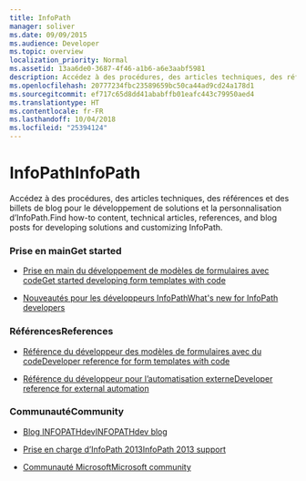 ```yaml
---
title: InfoPath
manager: soliver
ms.date: 09/09/2015
ms.audience: Developer
ms.topic: overview
localization_priority: Normal
ms.assetid: 13aa6de0-3687-4f46-a1b6-a6e3aabf5981
description: Accédez à des procédures, des articles techniques, des références et des billets de blog pour le développement de solutions et la personnalisation d’InfoPath.
ms.openlocfilehash: 20777234fbc23589659bc50ca44ad9cd24a178d1
ms.sourcegitcommit: ef717c65d8dd41ababffb01eafc443c79950aed4
ms.translationtype: HT
ms.contentlocale: fr-FR
ms.lasthandoff: 10/04/2018
ms.locfileid: "25394124"
---
```

# <a name="infopath"></a><span data-ttu-id="9c2db-103">InfoPath</span><span class="sxs-lookup"><span data-stu-id="9c2db-103">InfoPath</span></span>

<span data-ttu-id="9c2db-104">Accédez à des procédures, des articles techniques, des références et des billets de blog pour le développement de solutions et la personnalisation d’InfoPath.</span><span class="sxs-lookup"><span data-stu-id="9c2db-104">Find how-to content, technical articles, references, and blog posts for developing solutions and customizing InfoPath.</span></span>
  
### <a name="get-started"></a><span data-ttu-id="9c2db-105">Prise en main</span><span class="sxs-lookup"><span data-stu-id="9c2db-105">Get started</span></span>
  
- [<span data-ttu-id="9c2db-106">Prise en main du développement de modèles de formulaires avec code</span><span class="sxs-lookup"><span data-stu-id="9c2db-106">Get started developing form templates with code</span></span>](https://msdn.microsoft.com/library/66468447-2012-4497-b371-c61f64a8bb49%28Office.15%29.aspx)
  
- [<span data-ttu-id="9c2db-107">Nouveautés pour les développeurs InfoPath</span><span class="sxs-lookup"><span data-stu-id="9c2db-107">What's new for InfoPath developers</span></span>](https://msdn.microsoft.com/library/d0ad3111-bd41-4f35-8a34-62c17f20fc19%28Office.15%29.aspx)
  
### <a name="references"></a><span data-ttu-id="9c2db-108">Références</span><span class="sxs-lookup"><span data-stu-id="9c2db-108">References</span></span>
  
- [<span data-ttu-id="9c2db-109">Référence du développeur des modèles de formulaires avec du code</span><span class="sxs-lookup"><span data-stu-id="9c2db-109">Developer reference for form templates with code</span></span>](form-templates/infopath-developer-reference-for-form-templates.md)
  
- [<span data-ttu-id="9c2db-110">Référence du développeur pour l’automatisation externe</span><span class="sxs-lookup"><span data-stu-id="9c2db-110">Developer reference for external automation</span></span>](external-automation/infopath-developer-reference-for-external-automation.md)
  
### <a name="community"></a><span data-ttu-id="9c2db-111">Communauté</span><span class="sxs-lookup"><span data-stu-id="9c2db-111">Community</span></span>
  
- [<span data-ttu-id="9c2db-112">Blog INFOPATHdev</span><span class="sxs-lookup"><span data-stu-id="9c2db-112">INFOPATHdev blog</span></span>](https://www.infopathdev.com/blogs/)
  
- [<span data-ttu-id="9c2db-113">Prise en charge d’InfoPath 2013</span><span class="sxs-lookup"><span data-stu-id="9c2db-113">InfoPath 2013 support</span></span>](https://support.microsoft.com/ph/920)
  
- [<span data-ttu-id="9c2db-114">Communauté Microsoft</span><span class="sxs-lookup"><span data-stu-id="9c2db-114">Microsoft community</span></span>](https://answers.microsoft.com/en-us/office/forum/infopath)
  

